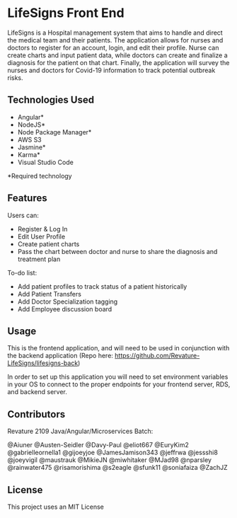 # LifeSigns Front End

LifeSigns is a Hospital management system that aims to handle and direct the medical team and their patients. The application allows for nurses and doctors to register for an account, login, and edit their profile. Nurse can create charts and input patient data, while doctors can create and finalize a diagnosis for the patient on that chart. Finally, the application will survey the nurses and doctors for Covid-19 information to track potential outbreak risks.

## Technologies Used
- Angular*
- NodeJS*
- Node Package Manager*
- AWS S3
- Jasmine*
- Karma*
- Visual Studio Code

*Required technology

## Features

Users can:

 - Register & Log In
 - Edit User Profile
 - Create patient charts
 - Pass the chart between doctor and nurse to share the diagnosis and treatment plan

To-do list:

 - Add patient profiles to track status of a patient historically
 - Add Patient Transfers
 - Add Doctor Specialization tagging
 - Add Employee discussion board

## Usage

This is the frontend application, and will need to be used in conjunction with the backend application (Repo here: https://github.com/Revature-LifeSigns/lifesigns-back)

In order to set up this application you will need to set environment variables in your OS to connect to the proper endpoints 
for your frontend server, RDS, and backend server. 

## Contributors
Revature 2109 Java/Angular/Microservices Batch:

@Aiuner
@Austen-Seidler
@Davy-Paul
@eliot667
@EuryKim2
@gabrielleornella1
@gijoeyjoe
@JamesJamison343
@jeffrwa
@jessshi8
@joeyvigil
@maustrauk
@MikieJN
@miwhitaker
@MJad98
@nparsley
@rainwater475
@risamorishima
@s2eagle
@sfunk11
@soniafaiza
@ZachJZ

## License
This project uses an MIT License
